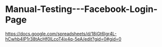# Manual-Testing---Facebook-Login-Page
https://docs.google.com/spreadsheets/d/18iGt6lgr4L-hCwhb4IP1r38tAcHf0lLcoT4jx4q-5eA/edit?gid=0#gid=0
